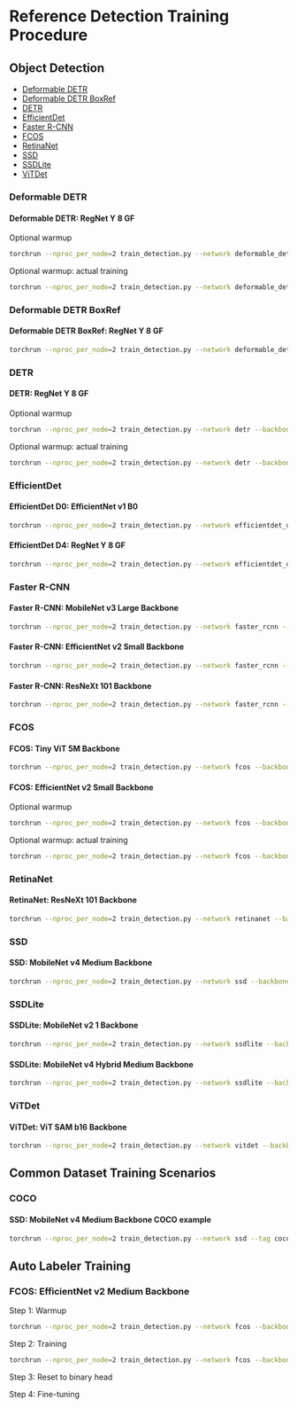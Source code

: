 # Reference Detection Training Procedure

## Object Detection

* [Deformable DETR](#deformable-detr)
* [Deformable DETR BoxRef](#deformable-detr-boxref)
* [DETR](#detr)
* [EfficientDet](#efficientdet)
* [Faster R-CNN](#faster-r-cnn)
* [FCOS](#fcos)
* [RetinaNet](#retinanet)
* [SSD](#ssd)
* [SSDLite](#ssdlite)
* [ViTDet](#vitdet)

### Deformable DETR

#### Deformable DETR: RegNet Y 8 GF

Optional warmup

```sh
torchrun --nproc_per_node=2 train_detection.py --network deformable_detr --backbone regnet_y_8g --backbone-epoch 0 --freeze-backbone --opt adamw --lr 0.0001 --freeze-backbone-bn --batch-size 4 --epochs 2 --wd 0.0001 --clip-grad-norm 1 --fast-matmul
```

Optional warmup: actual training

```sh
torchrun --nproc_per_node=2 train_detection.py --network deformable_detr --backbone regnet_y_8g --backbone-epoch 0 --opt adamw --lr 0.0002 --backbone-lr 0.00002 --lr-scheduler cosine --freeze-backbone-bn --batch-size 4 --epochs 50 --wd 0.0001 --clip-grad-norm 1 --fast-matmul --resume-epoch 0
```

### Deformable DETR BoxRef

#### Deformable DETR BoxRef: RegNet Y 8 GF

```sh
torchrun --nproc_per_node=2 train_detection.py --network deformable_detr_boxref --backbone regnet_y_8g --backbone-epoch 0 --opt adamw --lr 0.0002 --backbone-lr 0.00002 --lr-scheduler cosine --freeze-backbone-bn --batch-size 4 --epochs 50 --wd 0.0001 --clip-grad-norm 1 --fast-matmul
```

### DETR

#### DETR: RegNet Y 8 GF

Optional warmup

```sh
torchrun --nproc_per_node=2 train_detection.py --network detr --backbone regnet_y_8g --backbone-epoch 0 --freeze-backbone --opt adamw --lr 0.0001 --freeze-backbone-bn --batch-size 8 --epochs 2 --wd 0.0001 --clip-grad-norm 0.1 --fast-matmul
```

Optional warmup: actual training

```sh
torchrun --nproc_per_node=2 train_detection.py --network detr --backbone regnet_y_8g --backbone-epoch 0 --opt adamw --lr 0.0001 --backbone-lr 0.00001 --lr-scheduler cosine --freeze-backbone-bn --batch-size 8 --epochs 300 --wd 0.0001 --clip-grad-norm 0.1 --fast-matmul --resume-epoch 0
```

### EfficientDet

#### EfficientDet D0: EfficientNet v1 B0

```sh
torchrun --nproc_per_node=2 train_detection.py --network efficientdet_d0 --backbone efficientnet_v1_b0 --backbone-epoch 0 --freeze-backbone --lr 0.08 --lr-scheduler cosine --warmup-epochs 2 --freeze-backbone-bn --batch-size 32 --epochs 300 --wd 0.00004 --clip-grad-norm 10 --amp --compile
```

#### EfficientDet D4: RegNet Y 8 GF

```sh
torchrun --nproc_per_node=2 train_detection.py --network efficientdet_d4 --backbone regnet_y_8g --backbone-epoch 0 --freeze-backbone --lr 0.08 --lr-scheduler cosine --warmup-epochs 2 --freeze-backbone-bn --batch-size 8 --epochs 300 --wd 0.00004 --clip-grad-norm 10 --amp --compile
```

### Faster R-CNN

#### Faster R-CNN: MobileNet v3 Large Backbone

```sh
torchrun --nproc_per_node=2 train_detection.py --network faster_rcnn --backbone mobilenet_v3_large --backbone-param 1 --backbone-epoch 0 --freeze-backbone --lr 0.02 --lr-scheduler step --lr-step-size 5 --lr-step-gamma 0.93 --freeze-backbone-bn --batch-size 16 --epochs 100
```

#### Faster R-CNN: EfficientNet v2 Small Backbone

```sh
torchrun --nproc_per_node=2 train_detection.py --network faster_rcnn --backbone efficientnet_v2_s --backbone-epoch 0 --freeze-backbone --lr 0.02 --lr-scheduler step --lr-step-size 5 --lr-step-gamma 0.93 --freeze-backbone-bn --batch-size 16 --epochs 100 --fast-matmul --compile
```

#### Faster R-CNN: ResNeXt 101 Backbone

```sh
torchrun --nproc_per_node=2 train_detection.py --network faster_rcnn --backbone resnext_101 --backbone-epoch 0 --freeze-backbone --lr 0.02 --lr-scheduler step --lr-step-size 5 --lr-step-gamma 0.93 --freeze-backbone-bn --batch-size 16 --epochs 100 --amp --compile
```

### FCOS

#### FCOS: Tiny ViT 5M Backbone

```sh
torchrun --nproc_per_node=2 train_detection.py --network fcos --backbone tiny_vit_5m --backbone-epoch 0 --lr 0.01 --lr-scheduler step --lr-step-size 15 --lr-step-gamma 0.1 --freeze-backbone-bn --batch-size 16 --epochs 32 --wd 0.0001 --amp
```

#### FCOS: EfficientNet v2 Small Backbone

Optional warmup

```sh
torchrun --nproc_per_node=2 train_detection.py --network fcos --backbone efficientnet_v2_s --backbone-pretrained --freeze-backbone --lr 0.01 --freeze-backbone-bn --batch-size 64 --epochs 2 --wd 0.0001 --fast-matmul
```

Optional warmup: actual training

```sh
torchrun --nproc_per_node=2 train_detection.py --network fcos --backbone efficientnet_v2_s --backbone-pretrained --lr 0.01 --lr-scheduler step --lr-step-size 15 --lr-step-gamma 0.1 --freeze-backbone-bn --batch-size 16 --epochs 32 --wd 0.0001 --amp --resume-epoch 0
```

### RetinaNet

#### RetinaNet: ResNeXt 101 Backbone

```sh
torchrun --nproc_per_node=2 train_detection.py --network retinanet --backbone resnext_101 --backbone-epoch 0 --freeze-backbone --lr 0.01 --lr-scheduler step --lr-step-size 5 --lr-step-gamma 0.93 --batch-size 16 --epochs 100 --amp --compile
```

### SSD

#### SSD: MobileNet v4 Medium Backbone

```sh
torchrun --nproc_per_node=2 train_detection.py --network ssd --backbone mobilenet_v4_m --backbone-epoch 0 --freeze-backbone-stages 4 --lr 0.015 --lr-scheduler cosine --batch-size 64 --epochs 300 --wd 0.00002 --fast-matmul
```

### SSDLite

#### SSDLite: MobileNet v2 1 Backbone

```sh
torchrun --nproc_per_node=2 train_detection.py --network ssdlite --backbone mobilenet_v2 --backbone-param 1 --backbone-epoch 0 --lr 0.15 --lr-scheduler cosine --batch-size 32 --epochs 600 --wd 0.00004 --fast-matmul
```

#### SSDLite: MobileNet v4 Hybrid Medium Backbone

```sh
torchrun --nproc_per_node=2 train_detection.py --network ssdlite --backbone mobilenet_v4_hybrid_m --backbone-epoch 0 --opt adamw --lr 0.002 --backbone-lr 0.001 --lr-scheduler cosine --lr-cosine-min 1e-8 --batch-size 32 --warmup-epochs 20 --epochs 600 --wd 0.0001 --fast-matmul
```

### ViTDet

#### ViTDet: ViT SAM b16 Backbone

```sh
torchrun --nproc_per_node=2 train_detection.py --network vitdet --backbone vit_sam_b16 --backbone-epoch 0 --opt adamw --lr 0.0001 --lr-scheduler cosine --lr-cosine-min 1e-7 --batch-size 8 --warmup-epochs 2 --epochs 100 --wd 0.1 --norm-wd 0 --clip-grad-norm 1 --amp --compile --layer-decay 0.7
```

## Common Dataset Training Scenarios

### COCO

#### SSD: MobileNet v4 Medium Backbone COCO example

```sh
torchrun --nproc_per_node=2 train_detection.py --network ssd --tag coco --backbone mobilenet_v4_m --backbone-epoch 0 --lr 0.015 --lr-scheduler cosine --batch-size 64 --epochs 300 --wd 0.00002 --fast-matmul --compile-backbone --save-frequency 1 --data-path ~/Datasets/cocodataset/train2017 --val-path ~/Datasets/cocodataset/val2017 --coco-json-path ~/Datasets/cocodataset/annotations/instances_train2017.json --coco-val-json-path ~/Datasets/cocodataset/annotations/instances_val2017.json --class-file public_datasets_metadata/coco-classes.txt
```

## Auto Labeler Training

### FCOS: EfficientNet v2 Medium Backbone

Step 1: Warmup

```sh
torchrun --nproc_per_node=2 train_detection.py --network fcos --backbone efficientnet_v2_m --backbone-pretrained --backbone-tag il-all --freeze-backbone --lr 0.01 --freeze-backbone-bn --batch-size 32 --epochs 2 --wd 0.0001 --fast-matmul --save-frequency 1 --data-path ~/Datasets/cocodataset/train2017 --val-path ~/Datasets/cocodataset/val2017 --coco-json-path ~/Datasets/cocodataset/annotations/instances_train2017.json --coco-val-json-path ~/Datasets/cocodataset/annotations/instances_val2017.json --class-file public_datasets_metadata/coco-classes.txt
```

Step 2: Training

```sh
torchrun --nproc_per_node=2 train_detection.py --network fcos --backbone efficientnet_v2_m --backbone-lr 0.001 --lr 0.01 --lr-scheduler step --lr-step-size 15 --lr-step-gamma 0.1 --freeze-backbone-bn --batch-size 8 --epochs 32 --wd 0.0001 --fast-matmul --save-frequency 1 --resume-epoch 0 --data-path ~/Datasets/cocodataset/train2017 --val-path ~/Datasets/cocodataset/val2017 --coco-json-path ~/Datasets/cocodataset/annotations/instances_train2017.json --coco-val-json-path ~/Datasets/cocodataset/annotations/instances_val2017.json --class-file public_datasets_metadata/coco-classes.txt
```

Step 3: Reset to binary head

Step 4: Fine-tuning
